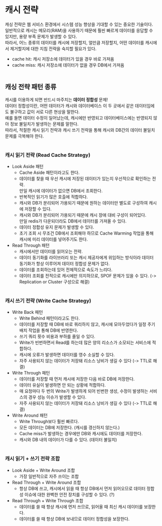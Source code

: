 # 캐시 전략
캐싱 전략은 웹 서비스 환경에서 시스템 성능 향상을 기대할 수 있는 중요한 기술이다.<br>
일반적으로 캐시는 메모리(RAM)을 사용하기 때문에 훨씬 빠르게 데이터를 응답할 수 있지만, 용량 부족 문제가 발생할 수 있다.<br>
따라서, 어느 종류의 데이터를 캐시에 저장할지, 얼만큼 저장할지, 어떤 데이터를 캐시에서 제거할지에 대한 지침 전략을 숙지할 필요가 있다.

- cache hit: 캐시 저장소에 데이터가 있을 경우 바로 가져옴
- cache miss: 캐시 저장소에 데이터가 없을 경우 DB에서 가져옴
<br><br>

## 캐싱 전략 패턴 종류
캐시를 이용하게 되면 반드시 마주치는 <b>데이터 정합성</b> 문제!<br>
데이터 정합성이란, 어떤 데이터가 캐시와 데이터베이스 이 두 곳에서 같은 데이터임에도 불구하고 값이 서로 다른 현상을 말한다.<br>
예를 들면 데이터 수정이 일어났는데, 캐시에만 반영되고 데이터베이스에는 반영되지 않아 정보 불일치가 발생하는 문제를 말한다.<br>
따라서, 적절한 캐시 읽기 전략과 캐시 쓰기 전략을 통해 캐시와 DB간의 데이터 불일치 문제를 극복해야 한다.
<br><br>

### 캐시 읽기 전략 (Read Cache Strategy)
- Look Aside 패턴
  - Cache Aside 패턴이라고도 한다.
  - 데이터를 찾을 때 우선 캐시에 저장된 데이터가 있는지 우선적으로 확인하는 전략.<br>
    만일 캐시에 데이터가 없으면 DB에서 조회한다.
  - 반복적인 읽기가 많은 호출에 적합하다.
  - 캐시와 DB가 분리되어 가용되기 때문에 원하는 데이터만 별도로 구성하여 캐시에 저장할 수 있다.
  - 캐시와 DB가 분리되어 가용되기 때문에 캐시 장애 대비 구성이 되어있다.<br>
    만일 redis가 다운되더라도 DB에서 데이터를 가져올 수 있다.
  - 데이터 정합성 유지 문제가 발생할 수 있다.
  - 초기 조회 시 무조건 DB에서 조회해야 하므로 Cache Warming 작업을 통해 캐시에 미리 데이터를 넣어주기도 한다.
- Read Through 패턴
  - 캐시에서만 데이터를 읽어오는 전략.
  - 데이터 동기화를 라이브러리 또는 캐시 제공자에게 위임하는 방식이라 데이터 동기화가 항상 이루어져 데이터 정합성 문제가 없다.
  - 데이터를 조회하는데 있어 전체적으로 속도가 느리다.
  - 데이터 조회를 전적으로 캐시에만 의지하므로, SPOF 문제가 있을 수 있다. (-> Replication or Cluster 구성으로 해결)
<br><br>

### 캐시 쓰기 전략 (Write Cache Strategy)
- Write Back 패턴
  - Write Behind 패턴이라고도 한다.
  - 데이터를 저장할 때 DB에 바로 쿼리하지 않고, 캐시에 모아두었다가 일정 주기 배치 작업을 통해 DB에 반영한다.
  - 쓰기 쿼리 횟수 비용과 부하를 줄일 수 있다.
  - Write가 빈번하면서 Read를 하는데 많은 양의 리소스가 소모되는 서비스에 적합하다.
  - 캐시에 오류가 발생하면 데이터를 영수 소실할 수 있다.
  - 자주 사용되지 않는 데이터가 저장돼 리소스 낭비가 생길 수 있다 (-> TTL로 해결)
- Write Through 패턴
  - 데이터를 저장할 때 먼저 캐시에 저장한 다음 바로 DB에 저장한다.
  - 데이터 유실이 발생하면 안 되는 상황에 적합하다.
  - 매 요청마다 두 번의 Write가 발생하게 되어 빈번한 생성, 수정이 발생하는 서비스의 경우 성능 이슈가 발생할 수 있다.
  - 자주 사용되지 않는 데이터가 저장돼 리소스 낭비가 생길 수 있다 (-> TTL로 해결)
- Write Around 패턴
  - Write Through보다 훨씬 빠르다.
  - 모든 데이터는 DB에 저장한다. (캐시를 갱신하지 않는다.)
  - Cache miss가 발생하는 경우에만 DB와 캐시에도 데이터를 저장한다.
  - 캐시와 DB 내의 데이터가 다를 수 있다. (데이터 불일치)
<br><br>

### 캐시 읽기 + 쓰기 전략 조합
- Look Aside + Write Around 조합
  - 가장 일반적으로 자주 쓰이는 조합
- Read Through + Write Around 조합
  - 항상 DB에 쓰고, 캐시에서 읽을 때 항상 DB에서 먼저 읽어오므로 데이터 정합성 이슈에 대한 완벽한 안전 장치를 구성할 수 있다. (?)
- Read Through + Write Through 조합
  - 데이터를 쓸 때 항상 캐시에 먼저 쓰므로, 읽어올 때 최신 캐시 데이터를 보장한다.
  - 데이터를 쓸 때 항상 DB에 보내므로 데이터 정합성을 보장한다.